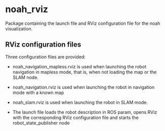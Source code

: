 # noah_rviz

Package containing the launch file and RViz configuration file for the noah visualization.

## RViz configuration files

Three configuration files are provided:
- noah_navigation_mapless.rviz is used when launching the robot navigation in mapless mode, that is, when not loading the map or the SLAM node.
- noah_navigation.rviz is used when launching the robot in navigation mode with a known map
- noah_slam.rviz is used when launching the robot in SLAM mode.

- The launch file loads the robot description in ROS param, opens RViz with the corresponding RViz configuration file and starts the robot_state_publisher node
